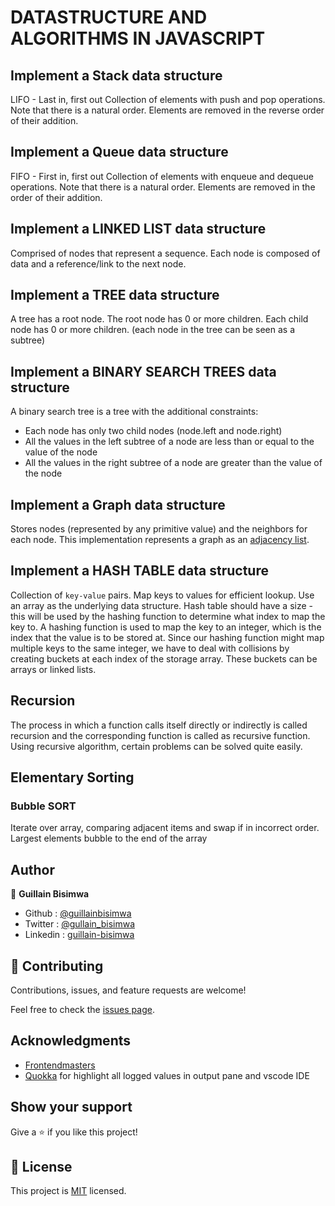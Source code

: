 # DATASTRUCTURE AND ALGORITHMS IN JAVASCRIPT

## Implement a Stack data structure

LIFO - Last in, first out
Collection of elements with push and pop operations.
Note that there is a natural order. Elements are removed in the reverse order of their addition.

## Implement a Queue data structure

FIFO - First in, first out
Collection of elements with enqueue and dequeue operations.
Note that there is a natural order. Elements are removed in the order of their addition.

## Implement a LINKED LIST data structure

Comprised of nodes that represent a sequence.
Each node is composed of data and a reference/link to the next node.

## Implement a TREE data structure

A tree has a root node.
The root node has 0 or more children.
Each child node has 0 or more children.
(each node in the tree can be seen as a subtree)

## Implement a BINARY SEARCH TREES data structure

A binary search tree is a tree with the additional constraints:

- Each node has only two child nodes (node.left and node.right)
- All the values in the left subtree of a node are less than or equal to the value of the node
- All the values in the right subtree of a node are greater than the value of the node

## Implement a Graph data structure

Stores nodes (represented by any primitive value) and the neighbors for each node. This implementation represents a graph as an [adjacency list](https://en.wikipedia.org/wiki/Adjacency_list).

## Implement a HASH TABLE data structure

Collection of `key-value` pairs.
Map keys to values for efficient lookup.
Use an array as the underlying data structure.
Hash table should have a size - this will be used by the hashing function to determine what index to map the key to.
A hashing function is used to map the key to an integer, which is the index that the value is to be stored at.
Since our hashing function might map multiple keys to the same integer, we have to deal with collisions by creating buckets at each index of the storage array. These buckets can be arrays or linked lists.

## Recursion

The process in which a function calls itself directly or indirectly is called recursion and the corresponding function is called as recursive function. Using recursive algorithm, certain problems can be solved quite easily.

## Elementary Sorting

### Bubble SORT

Iterate over array, comparing adjacent items and swap if in incorrect order. Largest elements bubble to the end of the array

## Author

👤 **Guillain Bisimwa**

- Github : [@guillainbisimwa](https://github.com/guillainbisimwa)
- Twitter : [@gullain_bisimwa](https://twitter.com/gullain_bisimwa)
- Linkedin : [guillain-bisimwa](https://www.linkedin.com/in/guillain-bisimwa-8a8b7a7b/)

## 🤝 Contributing

Contributions, issues, and feature requests are welcome!

Feel free to check the [issues page](https://github.com/guillainbisimwa/JavaSript-dastructures-and-algorithms/issues).

## Acknowledgments

- [Frontendmasters](https://frontendmasters.com/courses/data-structures-algorithms/)
- [Quokka](https://quokkajs.com/?referrer=qsp) for highlight all logged values in output pane and vscode IDE

## Show your support

Give a ⭐️ if you like this project!

## 📝 License

This project is [MIT](lic.url) licensed.
